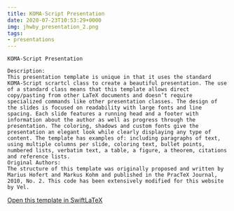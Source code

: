 ```yaml
---
title: KOMA-Script Presentation
date: 2020-07-23T10:53:29+0000
img: jhwby_presentation_2.png
tags:
- presentations
---
```

```
KOMA-Script Presentation

Description:
This presentation template is unique in that it uses the standard KOMA-Script scrartcl class to create a beautiful presentation. The use of a standard class means that this template allows direct copy/pasting from other LaTeX documents and doesn’t require specialized commands like other presentation classes. The design of the slides is focused on readability with large fonts and line spacing. Each slide features a running head and a footer with information about the author as well as progress through the presentation. The coloring, shadows and custom fonts give the presentation an elegant look while clearly displaying any type of content. The template has examples of: including paragraphs of text, using multiple columns per slide, coloring text, bullet points, numbered lists, verbatim text, a table, a figure, a theorem, citations and reference lists.
Original Authors:
The structure of this template was originally proposed and written by Marius Hofert and Markus Kohm and published in the PracTeX Journal, 2010, No. 2. This code has been extensively modified for this website by Vel.
```
[Open this template in SwiftLaTeX](https://www.swiftlatex.com/project.html?import=https://swiftlatex.github.io/LaTeXBoilerPlate/zips/ajjdx_presentation_2.zip&import_name=KOMA-Script%20Presentation)
